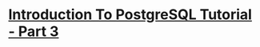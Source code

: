 # [Introduction To PostgreSQL Tutorial - Part 3](https://www.youtube.com/watch?v=ZuXp8ZmWwK0&list=PLZDOU071E4v4FgpBkMeRTYUK1LG9677xl&index=3)
